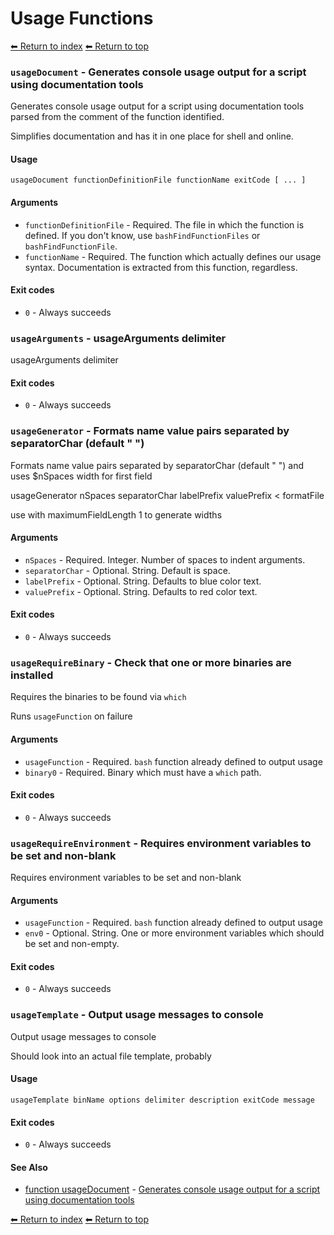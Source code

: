 # Usage Functions

[⬅ Return to index](index.md)
[⬅ Return to top](../index.md)


### `usageDocument` - Generates console usage output for a script using documentation tools

Generates console usage output for a script using documentation tools parsed from the comment of the function identified.

Simplifies documentation and has it in one place for shell and online.

#### Usage

    usageDocument functionDefinitionFile functionName exitCode [ ... ]

#### Arguments

- `functionDefinitionFile` - Required. The file in which the function is defined. If you don't know, use `bashFindFunctionFiles` or `bashFindFunctionFile`.
- `functionName` - Required. The function which actually defines our usage syntax. Documentation is extracted from this function, regardless.

#### Exit codes

- `0` - Always succeeds

### `usageArguments` - usageArguments delimiter

usageArguments delimiter

#### Exit codes

- `0` - Always succeeds

### `usageGenerator` - Formats name value pairs separated by separatorChar (default " ")

Formats name value pairs separated by separatorChar (default " ") and uses
$nSpaces width for first field

usageGenerator nSpaces separatorChar labelPrefix valuePrefix < formatFile

use with maximumFieldLength 1 to generate widths

#### Arguments

- `nSpaces` - Required. Integer. Number of spaces to indent arguments.
- `separatorChar` - Optional. String. Default is space.
- `labelPrefix` - Optional. String. Defaults to blue color text.
- `valuePrefix` - Optional. String. Defaults to red color text.

#### Exit codes

- `0` - Always succeeds

### `usageRequireBinary` - Check that one or more binaries are installed

Requires the binaries to be found via `which`

Runs `usageFunction` on failure

#### Arguments

- `usageFunction` - Required. `bash` function already defined to output usage
- `binary0` - Required. Binary which must have a `which` path.

#### Exit codes

- `0` - Always succeeds

### `usageRequireEnvironment` - Requires environment variables to be set and non-blank

Requires environment variables to be set and non-blank

#### Arguments

- `usageFunction` - Required. `bash` function already defined to output usage
- `env0` - Optional. String. One or more environment variables which should be set and non-empty.

#### Exit codes

- `0` - Always succeeds

### `usageTemplate` - Output usage messages to console

Output usage messages to console

Should look into an actual file template, probably

#### Usage

    usageTemplate binName options delimiter description exitCode message

#### Exit codes

- `0` - Always succeeds

#### See Also

- [function usageDocument](./docs/tools/documentation.md) - [Generates console usage output for a script using documentation tools](https://github.com/zesk/build/blob/main/bin/build/tools/documentation.sh#L29)

[⬅ Return to index](index.md)
[⬅ Return to top](../index.md)
